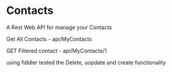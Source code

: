 # Contacts
A Rest Web API for manage your Contacts

Get All Contacts - 
api/MyContacts

GET Filtered contact - api/MyContacts/1

using fiddler tested the Delete, uopdate and create functionality
